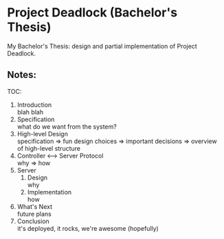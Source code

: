 Project Deadlock (Bachelor's Thesis)
====================================

My Bachelor's Thesis: design and partial implementation of Project Deadlock.

Notes:
------

TOC:

1. Introduction  
   blah blah
2. Specification  
   what do we want from the system?
3. High-level Design  
   specification => fun design choices => important decisions => overview of high-level structure
4. Controller <--> Server Protocol  
   why => how
4. Server  
   1. Design  
      why
   2. Implementation  
      how
5. What's Next  
   future plans
6. Conclusion  
   it's deployed, it rocks, we're awesome (hopefully)
